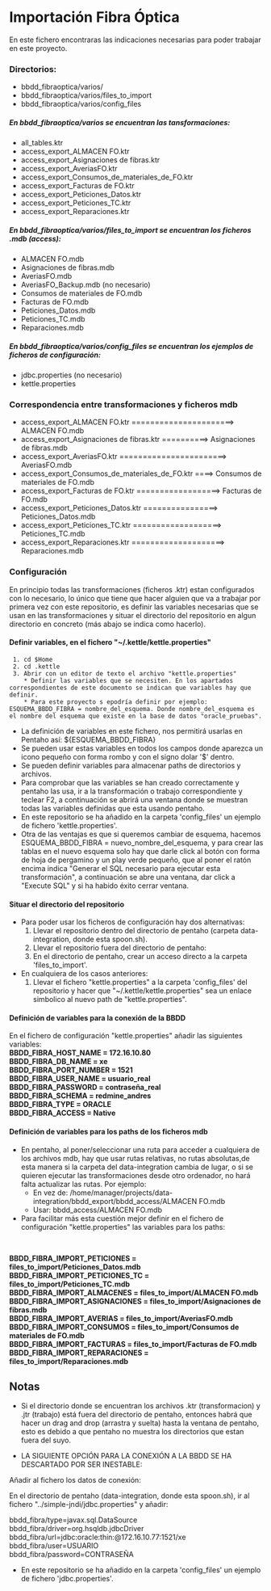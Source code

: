# Importación Fibra Óptica

En este fichero encontraras las indicaciones necesarias para poder trabajar en este proyecto.

### Directorios:

 * bbdd_fibraoptica/varios/
 * bbdd_fibraoptica/varios/files_to_import
 * bbdd_fibraoptica/varios/config_files


##### En bbdd_fibraoptica/varios se encuentran las tansformaciones:

* all_tables.ktr
* access_export_ALMACEN FO.ktr
* access_export_Asignaciones de fibras.ktr
* access_export_AveriasFO.ktr
* access_export_Consumos_de_materiales_de_FO.ktr
* access_export_Facturas de FO.ktr
* access_export_Peticiones_Datos.ktr
* access_export_Peticiones_TC.ktr
* access_export_Reparaciones.ktr


##### En bbdd_fibraoptica/varios/files_to_import se encuentran los ficheros .mdb (access):

* ALMACEN FO.mdb
* Asignaciones de fibras.mdb
* AveriasFO.mdb
* AveriasFO_Backup.mdb    (no necesario)
* Consumos de materiales de FO.mdb
* Facturas de FO.mdb
* Peticiones_Datos.mdb
* Peticiones_TC.mdb
* Reparaciones.mdb

##### En bbdd_fibraoptica/varios/config_files se encuentran los ejemplos de ficheros de configuración:
* jdbc.properties (no necesario)
* kettle.properties

### Correspondencia entre transformaciones y ficheros mdb

* access_export_ALMACEN FO.ktr ======================> ALMACEN FO.mdb
* access_export_Asignaciones de fibras.ktr ==========> Asignaciones de fibras.mdb
* access_export_AveriasFO.ktr =======================> AveriasFO.mdb
* access_export_Consumos_de_materiales_de_FO.ktr ====> Consumos de materiales de FO.mdb
* access_export_Facturas de FO.ktr ==================> Facturas de FO.mdb
* access_export_Peticiones_Datos.ktr ================> Peticiones_Datos.mdb
* access_export_Peticiones_TC.ktr ===================> Peticiones_TC.mdb
* access_export_Reparaciones.ktr ====================> Reparaciones.mdb


### Configuración

En principio todas las transformaciones (ficheros .ktr) estan configurados con lo necesario, lo único que tiene que hacer alguien que va a trabajar por primera vez con este repositorio, es definir las variables necesarias que se usan en las transformaciones y situar el directorio del repositorio en algun directorio en concreto (más abajo se indica como hacerlo).

#### Definir variables, en el fichero "~/.kettle/kettle.properties"

     1. cd $Home
     2. cd .kettle
     3. Abrir con un editor de texto el archivo "kettle.properties"
        * Definir las variables que se necesiten. En los apartados correspondientes de este documento se indican que variables hay que definir.
        * Para este proyecto s epodría definir por ejemplo: ESQUEMA_BBDD_FIBRA = nombre_del_esquema. Donde nombre_del_esquema es el nombre del esquema que existe en la base de datos "oracle_pruebas".
  * La definición de variables en este fichero, nos permitirá usarlas en Pentaho así: ${ESQUEMA_BBDD_FIBRA}
  * Se pueden usar estas variables en todos los campos donde aparezca un icono pequeño con forma rombo y con el signo dolar '$' dentro.
  * Se pueden definir variables para almacenar paths de directorios y archivos.
  * Para comprobar que las variables se han creado correctamente y pentaho las usa, ir a la transformación o trabajo correspondiente y teclear F2, a continuación se abrirá una ventana donde se muestran todas las variables definidas que esta usando pentaho.
  * En este repositorio se ha añadido en la carpeta 'config_files' un ejemplo de fichero 'kettle.properties'.
  * Otra de las ventajas es que si queremos cambiar de esquema, hacemos ESQUEMA_BBDD_FIBRA = nuevo_nombre_del_esquema, y para crear las tablas en el nuevo esquema solo hay que darle click al botón con forma de hoja de pergamino y un play verde pequeño, que al poner el ratón encima indica "Generar el SQL necesario para ejecutar esta transformación", a continuación se abre una ventana, dar click a "Execute SQL" y si ha habido éxito cerrar ventana.



#### Situar el directorio del repositorio

* Para poder usar los ficheros de configuración hay dos alternativas:
  1. Llevar el repositorio dentro del directorio de pentaho (carpeta data-integration, donde esta spoon.sh).
  2. Llevar el repositorio fuera del directorio de pentaho:
    1. En el directorio de pentaho, crear un acceso directo a la carpeta 'files_to_import'.
* En cualquiera de los casos anteriores:
  1. Llevar el fichero "kettle.properties" a la carpeta 'config_files' del repositorio y hacer que "~/.kettle/kettle.properties" sea un enlace simbolico al nuevo path de "kettle.properties".
  

#### Definición de variables para la conexión de la BBDD
En el fichero de configuración "kettle.properties" añadir las siguientes variables: 
<br/>
 <b> BBDD_FIBRA_HOST_NAME   = 172.16.10.80   </b> <br/>
 <b> BBDD_FIBRA_DB_NAME     = xe             </b> <br/>
 <b> BBDD_FIBRA_PORT_NUMBER = 1521           </b> <br/>
 <b> BBDD_FIBRA_USER_NAME   = usuario_real   </b> <br/>
 <b> BBDD_FIBRA_PASSWORD    = contraseña_real</b> <br/>
 <b> BBDD_FIBRA_SCHEMA      = redmine_andres </b> <br/>
 <b> BBDD_FIBRA_TYPE        = ORACLE         </b> <br/>
 <b> BBDD_FIBRA_ACCESS      = Native         </b> <br/>


#### Definición de variables para los paths de los ficheros mdb
* En pentaho, al poner/seleccionar una ruta para acceder a cualquiera de los archivos mdb, hay que usar rutas relativas, no rutas absolutas,de esta manera si la carpeta del data-integration cambia de lugar, o si se quieren ejecutar las transformaciones desde otro ordenador, no hará falta actualizar las rutas. Por ejemplo:
  * En vez de:  /home/manager/projects/data-integration/bbdd_export/bbdd_access/ALMACEN FO.mdb
  * Usar:       bbdd_access/ALMACEN FO.mdb
* Para facilitar más esta cuestión mejor definir en el fichero de configuración "kettle.properties" las variables para los paths:
<br/>

<b> BBDD_FIBRA_IMPORT_PETICIONES    = files_to_import/Peticiones_Datos.mdb             </b> <br/>
<b> BBDD_FIBRA_IMPORT_PETICIONES_TC = files_to_import/Peticiones_TC.mdb                </b> <br/>
<b> BBDD_FIBRA_IMPORT_ALMACENES     = files_to_import/ALMACEN FO.mdb                   </b> <br/>
<b> BBDD_FIBRA_IMPORT_ASIGNACIONES  = files_to_import/Asignaciones de fibras.mdb       </b> <br/>
<b> BBDD_FIBRA_IMPORT_AVERIAS       = files_to_import/AveriasFO.mdb                    </b> <br/>
<b> BBDD_FIBRA_IMPORT_CONSUMOS      = files_to_import/Consumos de materiales de FO.mdb </b> <br/>
<b> BBDD_FIBRA_IMPORT_FACTURAS      = files_to_import/Facturas de FO.mdb               </b> <br/>
<b> BBDD_FIBRA_IMPORT_REPARACIONES  = files_to_import/Reparaciones.mdb                 </b> <br/>


## Notas

* Si el directorio donde se encuentran los archivos .ktr (transformacion) y .jtr (trabajo) está fuera del directorio de pentaho, entonces habrá que hacer un drag and drop (arrastra y suelta) hasta la ventana de pentaho, esto es debido a que pentaho no muestra los directorios que estan fuera del suyo.

* LA SIGUIENTE OPCIÓN PARA LA CONEXIÓN A LA BBDD SE HA DESCARTADO POR SER INESTABLE: 

Añadir al fichero los datos de conexión:

En el directorio de pentaho (data-integration, donde esta spoon.sh), ir al fichero "../simple-jndi/jdbc.properties" y añadir:

 bbdd_fibra/type=javax.sql.DataSource  <br>
 bbdd_fibra/driver=org.hsqldb.jdbcDriver  <br>
 bbdd_fibra/url=jdbc:oracle:thin:@172.16.10.77:1521/xe  <br>
 bbdd_fibra/user=USUARIO  <br>
 bbdd_fibra/password=CONTRASEÑA  <br>

* En este repositorio se ha añadido en la carpeta 'config_files' un ejemplo de fichero 'jdbc.properties'.
